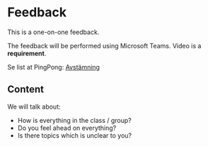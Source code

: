 # Feedback

This is a one-on-one feedback.

The feedback will be performed using Microsoft Teams. Video is a **requirement**.

Se list at PingPong: [Avstämning](https://yh.pingpong.se/courseId/9766/content.do?id=4118778)

## Content

We will talk about:

* How is everything in the class / group?
* Do you feel ahead on everything?
* Is there topics which is unclear to you?

